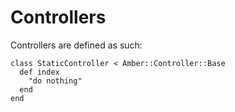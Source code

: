 # Controllers

Controllers are defined as such:

```crystal
class StaticController < Amber::Controller::Base
  def index
    "do nothing"
  end
end
```



